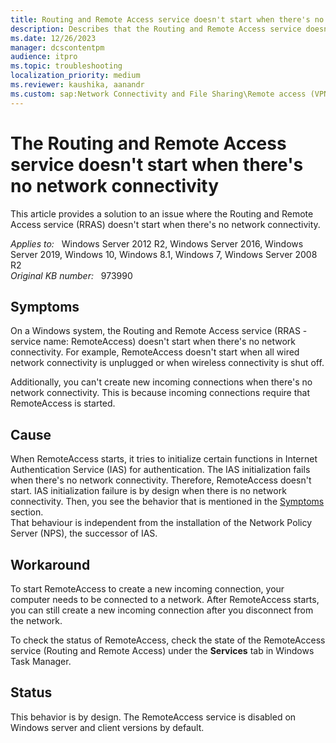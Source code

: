 ```yaml
---
title: Routing and Remote Access service doesn't start when there's no network connectivity
description: Describes that the Routing and Remote Access service doesn't start if there's no network connectivity.
ms.date: 12/26/2023
manager: dcscontentpm
audience: itpro
ms.topic: troubleshooting
localization_priority: medium
ms.reviewer: kaushika, aanandr
ms.custom: sap:Network Connectivity and File Sharing\Remote access (VPN, RRAS, CMAK and AOVPN), csstroubleshoot
---
```

# The Routing and Remote Access service doesn't start when there's no network connectivity

This article provides a solution to an issue where the Routing and Remote Access service (RRAS) doesn't start when there's no network connectivity.

_Applies to:_ &nbsp; Windows Server 2012 R2, Windows Server 2016, Windows Server 2019, Windows 10, Windows 8.1, Windows 7, Windows Server 2008 R2  
_Original KB number:_ &nbsp; 973990

## Symptoms

On a Windows system, the Routing and Remote Access service (RRAS - service name: RemoteAccess) doesn't start when there's no network connectivity. For example, RemoteAccess doesn't start when all wired network connectivity is unplugged or when wireless connectivity is shut off.

Additionally, you can't create new incoming connections when there's no network connectivity. This is because incoming connections require that RemoteAccess is started.

## Cause

When RemoteAccess starts, it tries to initialize certain functions in Internet Authentication Service (IAS) for authentication. The IAS initialization fails when there's no network connectivity. Therefore, RemoteAccess doesn't start. IAS initialization failure is by design when there is no network connectivity. Then, you see the behavior that is mentioned in the [Symptoms](#symptoms) section.  
That behaviour is independent from the installation of the Network Policy Server (NPS), the successor of IAS.

## Workaround

To start RemoteAccess to create a new incoming connection, your computer needs to be connected to a network. After RemoteAccess starts, you can still create a new incoming connection after you disconnect from the network.

To check the status of RemoteAccess, check the state of the RemoteAccess service (Routing and Remote Access) under the **Services** tab in Windows Task Manager.

## Status

This behavior is by design.
The RemoteAccess service is disabled on Windows server and client versions by default.
